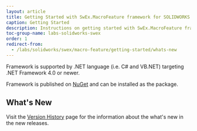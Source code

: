 ```yaml
---
layout: article
title: Getting Started with SwEx.MacroFeature framework for SOLIDWORKS macro features
caption: Getting Started
description: Instructions on getting started with SwEx.MacroFeature framework for developing SOLIDWORKS macro features in add-ins in C# and VB.NET
toc-group-name: labs-solidworks-swex
order: 1
redirect-from:
  - /labs/solidworks/swex/macro-feature/getting-started/whats-new
---
```

Framework is supported by .NET language (i.e. C# and VB.NET) targeting .NET Framework 4.0 or newer.

Framework is published on [NuGet](https://www.nuget.org/packages/CodeStack.SwEx.MacroFeature) and can be installed as the package.

## What's New

Visit the [Version History](https://docs.codestack.net/swex/macro-feature/html/version-history.htm) page for the information about the what's new in the new releases.